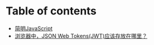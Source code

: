 # Table of contents

* [简明JavaScript](README.md)
* [浏览器中，JSON Web Tokens\(JWT\)应该存放在哪里？](liu-lan-qi-zhong-json-web-tokensjwt-ying-gai-cun-fang-zai-na-li.md)

